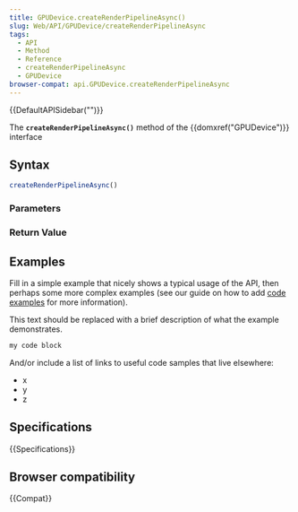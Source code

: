 ```yaml
---
title: GPUDevice.createRenderPipelineAsync()
slug: Web/API/GPUDevice/createRenderPipelineAsync
tags:
  - API
  - Method
  - Reference
  - createRenderPipelineAsync
  - GPUDevice
browser-compat: api.GPUDevice.createRenderPipelineAsync
---
```

{{DefaultAPISidebar("")}}

The **`createRenderPipelineAsync()`** method of the {{domxref("GPUDevice")}} interface 

## Syntax

```js
createRenderPipelineAsync()
```

### Parameters



### Return Value



## Examples

Fill in a simple example that nicely shows a typical usage of the API, then perhaps some more complex examples (see our guide on how to add [code examples](/en-US/docs/MDN/Contribute/Structures/Code_examples) for more information).

This text should be replaced with a brief description of what the example demonstrates.

```js
my code block
```

And/or include a list of links to useful code samples that live elsewhere:

*   x
*   y
*   z

## Specifications

{{Specifications}}

## Browser compatibility

{{Compat}}

